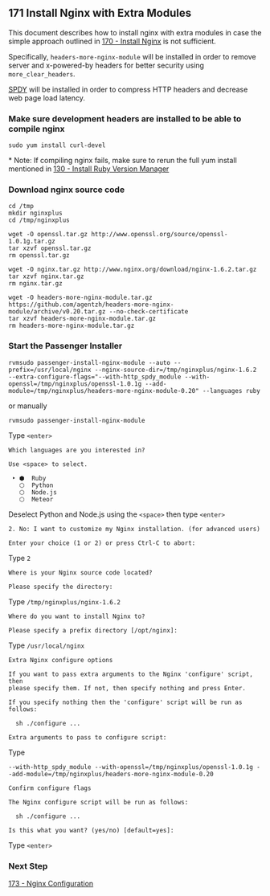 ## 171 Install Nginx with Extra Modules

This document describes how to install nginx with extra modules in case the simple approach outlined in [170 - Install Nginx](https://github.com/sleepepi/sleepepi/tree/master/virtual-machines/170-install-nginx.md) is not sufficient.

Specifically, `headers-more-nginx-module` will be installed in order to remove server and x-powered-by headers for better security using `more_clear_headers`.

[SPDY](http://en.wikipedia.org/wiki/SPDY) will be installed in order to compress HTTP headers and decrease web page load latency.

### Make sure development headers are installed to be able to compile nginx

```
sudo yum install curl-devel
```

\* Note: If compiling nginx fails, make sure to rerun the full yum install mentioned in [130 - Install Ruby Version Manager](https://github.com/sleepepi/sleepepi/tree/master/virtual-machines/130-install-rvm.md)

### Download nginx source code

```
cd /tmp
mkdir nginxplus
cd /tmp/nginxplus

wget -O openssl.tar.gz http://www.openssl.org/source/openssl-1.0.1g.tar.gz
tar xzvf openssl.tar.gz
rm openssl.tar.gz

wget -O nginx.tar.gz http://www.nginx.org/download/nginx-1.6.2.tar.gz
tar xzvf nginx.tar.gz
rm nginx.tar.gz

wget -O headers-more-nginx-module.tar.gz https://github.com/agentzh/headers-more-nginx-module/archive/v0.20.tar.gz --no-check-certificate
tar xzvf headers-more-nginx-module.tar.gz
rm headers-more-nginx-module.tar.gz
```

### Start the Passenger Installer

```
rvmsudo passenger-install-nginx-module --auto --prefix=/usr/local/nginx --nginx-source-dir=/tmp/nginxplus/nginx-1.6.2 --extra-configure-flags="--with-http_spdy_module --with-openssl=/tmp/nginxplus/openssl-1.0.1g --add-module=/tmp/nginxplus/headers-more-nginx-module-0.20" --languages ruby
```

or manually

```
rvmsudo passenger-install-nginx-module
```

Type `<enter>`

```
Which languages are you interested in?

Use <space> to select.

 ‣ ⬢  Ruby
   ⬡  Python
   ⬡  Node.js
   ⬡  Meteor
```

Deselect Python and Node.js using the `<space>` then type `<enter>`

```console
2. No: I want to customize my Nginx installation. (for advanced users)

Enter your choice (1 or 2) or press Ctrl-C to abort:
```

Type `2`

```console
Where is your Nginx source code located?

Please specify the directory:
```

Type `/tmp/nginxplus/nginx-1.6.2`

```console
Where do you want to install Nginx to?

Please specify a prefix directory [/opt/nginx]:
```

Type `/usr/local/nginx`

```console
Extra Nginx configure options

If you want to pass extra arguments to the Nginx 'configure' script, then
please specify them. If not, then specify nothing and press Enter.

If you specify nothing then the 'configure' script will be run as follows:

  sh ./configure ...

Extra arguments to pass to configure script:
```

Type
```
--with-http_spdy_module --with-openssl=/tmp/nginxplus/openssl-1.0.1g --add-module=/tmp/nginxplus/headers-more-nginx-module-0.20
```

```console
Confirm configure flags

The Nginx configure script will be run as follows:

  sh ./configure ...

Is this what you want? (yes/no) [default=yes]:
```

Type `<enter>`


### Next Step

[173 - Nginx Configuration](https://github.com/sleepepi/sleepepi/blob/master/virtual-machines/173-nginx-configuration.md)
